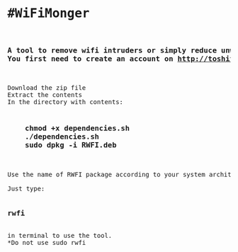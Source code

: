 <pre><h1>#WiFiMonger</h1>
<h3>A tool to remove wifi intruders or simply reduce unwanted wifi traffic.
You first need to create an account on <a href="http://toshith29-62810.portmap.host:62810/home/">http://toshith29-62810.portmap.host:62810/</a></h3>

Download the zip file
Extract the contents
In the directory with contents:
<h3>
    chmod +x dependencies.sh
    ./dependencies.sh
    sudo dpkg -i RWFI.deb</h3>
 
Use the name of RWFI package according to your system architecture.
 
Just type: 
   <h3>rwfi</h3>
in terminal to use the tool.
*Do not use sudo rwfi
</div>
</pre>
